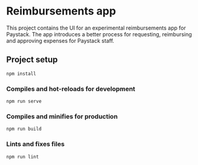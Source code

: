 # Reimbursements app
This project contains the UI for an experimental reimbursements app for Paystack. The app introduces a better process for requesting, reimbursing and approving expenses for Paystack staff. 


## Project setup
```
npm install
```

### Compiles and hot-reloads for development
```
npm run serve
```

### Compiles and minifies for production
```
npm run build
```

### Lints and fixes files
```
npm run lint
```
